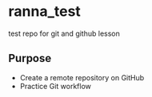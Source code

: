 # ranna_test
test repo for git and github lesson 

## Purpose

- Create a remote repository on GitHub
- Practice Git workflow

